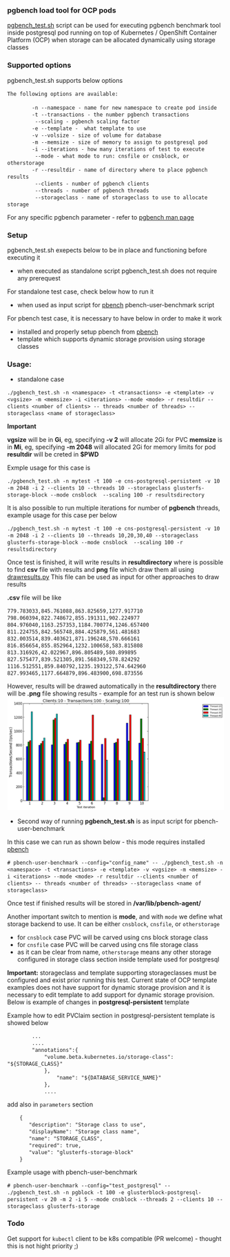 ### pgbench load tool for OCP pods 


[pgbench_test.sh](https://github.com/ekuric/openshift/blob/master/postgresql/pgbench_test.sh) script can be used for executing pgbench benchmark tool
inside postgresql pod running on top of Kubernetes / OpenShift Container Platform (OCP) when storage can be allocated 
dynamically using storage classes

### Supported options 

pgbench_test.sh supports below options 

``` 
The following options are available:

		-n --namespace - name for new namespace to create pod inside
		-t --transactions - the number pgbench transactions
		 --scaling - pgbench scaling factor
		-e --template -  what template to use
		-v --volsize - size of volume for database
		-m --memsize - size of memory to assign to postgresql pod
		-i --iterations - how many iterations of test to execute
		 --mode - what mode to run: cnsfile or cnsblock, or otherstorage
		-r --resultdir - name of directory where to place pgbench results
		 --clients - number of pgbench clients
		 --threads - number of pgbench threads
		 --storageclass - name of storageclass to use to allocate storage

``` 

For any specific pgbench parameter - refer to [pgbench man page](https://www.systutorials.com/docs/linux/man/1-pgbench/)

### Setup

pgbench_test.sh exepects below to be in place and functioning before executing it

- when executed as standalone script pgbench_test.sh does not require any prerequest 

For standalone test case, check below how to run it

- when used as input script for [pbench](https://github.com/distributed-system-analysis/pbench) pbench-user-benchmark script

For pbench test case, it is necessary to have below in order to make it work 

- installed and properly setup pbench from [pbench](https://github.com/distributed-system-analysis/pbench)
- template which supports dynamic storage provision using storage classes

### Usage:  

- standalone case 

```
./pgbench_test.sh -n <namespace> -t <transactions> -e <template> -v <vgsize> -m <memsize> -i <iterations> --mode <mode> -r resultdir --clients <number of clients> -- threads <number of threads> --storageclass <name of storageclass>
```

**Important**

**vgsize** will be in **Gi**, eg, specifying **-v 2** will allocate 2Gi for PVC 
**memsize** is in **Mi**, eg, specifying **-m 2048** will allocated 2Gi for memory limits for pod
**resultdir** will be creted in **$PWD** 

Exmple usage for this case is 

```
./pgbench_test.sh -n mytest -t 100 -e cns-postgresql-persistent -v 10 -m 2048 -i 2 --clients 10 --threads 10 --storageclass glusterfs-storage-block --mode cnsblock  --scaling 100 -r resultsdirectory 
``` 
It is also possible to run multiple iterations for number of **pgbench** threads, example usage for this case per below 

```
./pgbench_test.sh -n mytest -t 100 -e cns-postgresql-persistent -v 10 -m 2048 -i 2 --clients 10 --threads 10,20,30,40 --storageclass glusterfs-storage-block --mode cnsblock  --scaling 100 -r resultsdirectory 
``` 

Once test is finished, it will write results in **resultdirectory** where is possible to find **csv** file with results and **png** file which draw them all using [drawresults.py](https://raw.githubusercontent.com/ekuric/openshift/master/postgresql/drawresults.py)
This file can be used as input for other approaches to draw results 

**.csv** file will be like 
``` Thread-10,Thread-20,Thread-30,Thread-40
779.783033,845.761088,863.825659,1277.917710
798.060394,822.748672,855.191311,902.224977
804.976040,1163.257353,1184.700774,1246.657400
811.224755,842.565748,884.425879,561.481683
832.003514,839.403621,871.196248,570.666161
816.856654,855.852964,1232.100658,583.815808
813.316926,42.022967,896.805489,580.899895
827.575477,839.521305,891.568349,578.824292
1116.512551,859.840792,1235.193122,574.642960
827.993465,1177.664879,896.483900,698.873556
``` 

However, results will be drawed automatically in the **resultdirectory** there will be **.png** file showing results - example for an test run is shown below 
![pgbench results](https://github.com/ekuric/openshift/blob/master/postgresql/pgbench_results_storageclass_glusterfs-storage-block_clients_10_transactions_100_scaling_100.png) 



- Second way of running **pgbench_test.sh** is as input script for pbench-user-benchmark 

In this case we can run as shown below - this mode requires installed [pbench](https://github.com/distributed-system-analysis/pbench)

```
# pbench-user-benchmark --config="config_name" -- ./pgbench_test.sh -n <namespace> -t <transactions> -e <template> -v <vgsize> -m <memsize> -i <iterations> --mode <mode> -r resultdir --clients <number of clients> -- threads <number of threads> --storageclass <name of storageclass> 
``` 

Once test if finished results will be stored in **/var/lib/pbench-agent/**

Another important switch to mention is **mode**, and with ```mode``` we define what storage backend to use.
It can be either ```cnsblock```, ```cnsfile```, or ```otherstorage```  


- for `cnsblock` case PVC will be carved using cns block storage class  
- for `cnsfile` case  PVC will be carved using cns file storage class 
- as it can be clear from name, ```otherstorage``` means any other storage configured in storage class section inside template used for postgresql 

**Important:** storageclass and template supporting storageclasses must be configured and exist prior running this test. Current state of 
OCP template examples does not have support for dynamic storage provision and it is necessary to edit template to add support 
for dynamic storage provision. Below is example of changes in **postgresql-persistent** template 

Example how to edit PVClaim section in postgresql-persistent template is showed below 

``` 
        ...
        ....
		"annotations":{
			"volume.beta.kubernetes.io/storage-class": "${STORAGE_CLASS}"	
			}, 
                "name": "${DATABASE_SERVICE_NAME}"
            },
            ....
``` 

add also in ```parameters``` section 

```
	{
	   "description": "Storage class to use",
	   "displayName": "Storage class name",
	   "name": "STORAGE_CLASS",
	   "required": true, 
       "value": "glusterfs-storage-block" 
	}
``` 


Example usage with pbench-user-benchmark 

``` 
# pbench-user-benchmark --config="test_postgresql" -- ./pgbench_test.sh -n pgblock -t 100 -e glusterblock-postgresql-persistent -v 20 -m 2 -i 5 --mode cnsblock --threads 2 --clients 10 --storageclass glusterfs-storage 
``` 



### Todo 

Get support for ```kubectl``` client to be k8s compatible (PR welcome) - thought this is not hight priority ;) 

